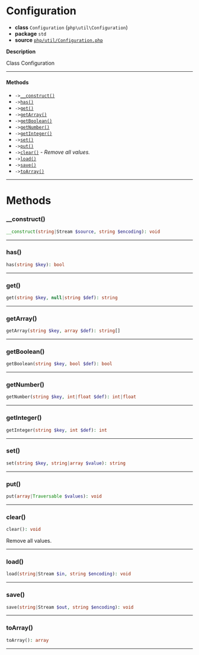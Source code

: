 # Configuration

- **class** `Configuration` (`php\util\Configuration`)
- **package** `std`
- **source** [`php/util/Configuration.php`](./src/main/resources/JPHP-INF/sdk/php/util/Configuration.php)

**Description**

Class Configuration

---

#### Methods

- `->`[`__construct()`](#method-__construct)
- `->`[`has()`](#method-has)
- `->`[`get()`](#method-get)
- `->`[`getArray()`](#method-getarray)
- `->`[`getBoolean()`](#method-getboolean)
- `->`[`getNumber()`](#method-getnumber)
- `->`[`getInteger()`](#method-getinteger)
- `->`[`set()`](#method-set)
- `->`[`put()`](#method-put)
- `->`[`clear()`](#method-clear) - _Remove all values._
- `->`[`load()`](#method-load)
- `->`[`save()`](#method-save)
- `->`[`toArray()`](#method-toarray)

---
# Methods

<a name="method-__construct"></a>

### __construct()
```php
__construct(string|Stream $source, string $encoding): void
```

---

<a name="method-has"></a>

### has()
```php
has(string $key): bool
```

---

<a name="method-get"></a>

### get()
```php
get(string $key, null|string $def): string
```

---

<a name="method-getarray"></a>

### getArray()
```php
getArray(string $key, array $def): string[]
```

---

<a name="method-getboolean"></a>

### getBoolean()
```php
getBoolean(string $key, bool $def): bool
```

---

<a name="method-getnumber"></a>

### getNumber()
```php
getNumber(string $key, int|float $def): int|float
```

---

<a name="method-getinteger"></a>

### getInteger()
```php
getInteger(string $key, int $def): int
```

---

<a name="method-set"></a>

### set()
```php
set(string $key, string|array $value): string
```

---

<a name="method-put"></a>

### put()
```php
put(array|Traversable $values): void
```

---

<a name="method-clear"></a>

### clear()
```php
clear(): void
```
Remove all values.

---

<a name="method-load"></a>

### load()
```php
load(string|Stream $in, string $encoding): void
```

---

<a name="method-save"></a>

### save()
```php
save(string|Stream $out, string $encoding): void
```

---

<a name="method-toarray"></a>

### toArray()
```php
toArray(): array
```

---

